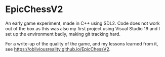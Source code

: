 # EpicChessV2
An early game experiment, made in C++ using SDL2. Code does not work out of the box as this was also my first project using Visual Studio 19 and I set up the environment badly, making git tracking hard.

For a write-up of the quality of the game, and my lessons learned from it, see https://obliviousreality.github.io/EpicChessV2.
